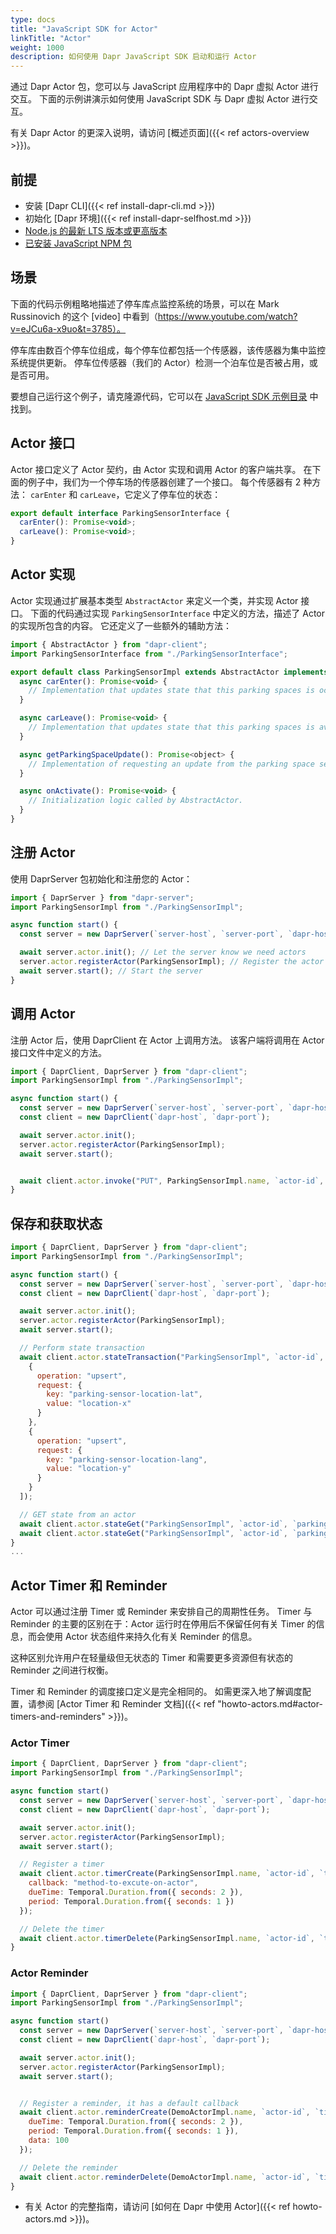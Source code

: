 ```yaml
---
type: docs
title: "JavaScript SDK for Actor"
linkTitle: "Actor"
weight: 1000
description: 如何使用 Dapr JavaScript SDK 启动和运行 Actor
---
```


通过 Dapr Actor 包，您可以与 JavaScript 应用程序中的 Dapr 虚拟 Actor 进行交互。 下面的示例讲演示如何使用 JavaScript SDK 与 Dapr 虚拟 Actor 进行交互。

有关 Dapr Actor 的更深入说明，请访问 [概述页面]({{< ref actors-overview >}})。

## 前提
- 安装 [Dapr CLI]({{< ref install-dapr-cli.md >}})
- 初始化 [Dapr 环境]({{< ref install-dapr-selfhost.md >}})
- [Node.js 的最新 LTS 版本或更高版本](https://nodejs.org/en/)
- [已安装 JavaScript NPM 包](https://www.npmjs.com/package/dapr-client)

## 场景
下面的代码示例粗略地描述了停车库点监控系统的场景，可以在 Mark Russinovich 的这个 [video] 中看到（https://www.youtube.com/watch?v=eJCu6a-x9uo&t=3785）。

停车库由数百个停车位组成，每个停车位都包括一个传感器，该传感器为集中监控系统提供更新。 停车位传感器（我们的 Actor）检测一个泊车位是否被占用，或是否可用。

要想自己运行这个例子，请克隆源代码，它可以在 [JavaScript SDK 示例目录](https://github.com/dapr/js-sdk/tree/master/examples/http/actor-parking-sensor) 中找到。

## Actor 接口
Actor 接口定义了 Actor 契约，由 Actor 实现和调用 Actor 的客户端共享。 在下面的例子中，我们为一个停车场的传感器创建了一个接口。 每个传感器有 2 种方法： `carEnter` 和 `carLeave`，它定义了停车位的状态：

```javascript
export default interface ParkingSensorInterface {
  carEnter(): Promise<void>;
  carLeave(): Promise<void>;
}
```

## Actor 实现
Actor 实现通过扩展基本类型 `AbstractActor` 来定义一个类，并实现 Actor 接口。 下面的代码通过实现 `ParkingSensorInterface` 中定义的方法，描述了 Actor 的实现所包含的内容。 它还定义了一些额外的辅助方法：

```javascript
import { AbstractActor } from "dapr-client";
import ParkingSensorInterface from "./ParkingSensorInterface";

export default class ParkingSensorImpl extends AbstractActor implements ParkingSensorInterface {
  async carEnter(): Promise<void> {
    // Implementation that updates state that this parking spaces is occupied.
  }

  async carLeave(): Promise<void> {
    // Implementation that updates state that this parking spaces is available.
  }

  async getParkingSpaceUpdate(): Promise<object> {
    // Implementation of requesting an update from the parking space sensor.
  }

  async onActivate(): Promise<void> {
    // Initialization logic called by AbstractActor.
  }
}
```

## 注册 Actor
使用 DaprServer 包初始化和注册您的 Actor：

```javascript
import { DaprServer } from "dapr-server";
import ParkingSensorImpl from "./ParkingSensorImpl";

async function start() {
  const server = new DaprServer(`server-host`, `server-port`, `dapr-host`, `dapr-port`);

  await server.actor.init(); // Let the server know we need actors
  server.actor.registerActor(ParkingSensorImpl); // Register the actor
  await server.start(); // Start the server
}
```

## 调用 Actor
注册 Actor 后，使用 DaprClient 在 Actor 上调用方法。 该客户端将调用在 Actor 接口文件中定义的方法。

```javascript
import { DaprClient, DaprServer } from "dapr-client";
import ParkingSensorImpl from "./ParkingSensorImpl";

async function start() {
  const server = new DaprServer(`server-host`, `server-port`, `dapr-host`, `dapr-port`);
  const client = new DaprClient(`dapr-host`, `dapr-port`);

  await server.actor.init(); 
  server.actor.registerActor(ParkingSensorImpl); 
  await server.start();


  await client.actor.invoke("PUT", ParkingSensorImpl.name, `actor-id`, "carEnter"); // Invoke the ParkingSensor Actor by calling the carEnter function
}
```

## 保存和获取状态

```javascript
import { DaprClient, DaprServer } from "dapr-client";
import ParkingSensorImpl from "./ParkingSensorImpl";

async function start() {
  const server = new DaprServer(`server-host`, `server-port`, `dapr-host`, `dapr-port`);
  const client = new DaprClient(`dapr-host`, `dapr-port`);

  await server.actor.init(); 
  server.actor.registerActor(ParkingSensorImpl); 
  await server.start();

  // Perform state transaction
  await client.actor.stateTransaction("ParkingSensorImpl", `actor-id`, [
    {
      operation: "upsert",
      request: {
        key: "parking-sensor-location-lat",
        value: "location-x"
      }
    },
    {
      operation: "upsert",
      request: {
        key: "parking-sensor-location-lang",
        value: "location-y"
      }
    }
  ]);

  // GET state from an actor
  await client.actor.stateGet("ParkingSensorImpl", `actor-id`, `parking-sensor-location-lat`)
  await client.actor.stateGet("ParkingSensorImpl", `actor-id`, `parking-sensor-location-lang`)
}
...
```

## Actor Timer 和 Reminder
Actor 可以通过注册 Timer 或 Reminder 来安排自己的周期性任务。 Timer 与 Reminder 的主要的区别在于：Actor 运行时在停用后不保留任何有关 Timer 的信息，而会使用 Actor 状态组件来持久化有关 Reminder 的信息。

这种区别允许用户在轻量级但无状态的 Timer 和需要更多资源但有状态的 Reminder 之间进行权衡。

Timer 和 Reminder 的调度接口定义是完全相同的。 如需更深入地了解调度配置，请参阅 [Actor Timer 和 Reminder 文档]({{< ref "howto-actors.md#actor-timers-and-reminders" >}})。

### Actor Timer
```javascript
import { DaprClient, DaprServer } from "dapr-client";
import ParkingSensorImpl from "./ParkingSensorImpl";

async function start() 
  const server = new DaprServer(`server-host`, `server-port`, `dapr-host`, `dapr-port`);
  const client = new DaprClient(`dapr-host`, `dapr-port`);

  await server.actor.init(); 
  server.actor.registerActor(ParkingSensorImpl); 
  await server.start();

  // Register a timer
  await client.actor.timerCreate(ParkingSensorImpl.name, `actor-id`, `timer-id`, {
    callback: "method-to-excute-on-actor",
    dueTime: Temporal.Duration.from({ seconds: 2 }),
    period: Temporal.Duration.from({ seconds: 1 })
  });

  // Delete the timer
  await client.actor.timerDelete(ParkingSensorImpl.name, `actor-id`, `timer-id`);
}
```

### Actor Reminder
```javascript
import { DaprClient, DaprServer } from "dapr-client";
import ParkingSensorImpl from "./ParkingSensorImpl";

async function start() 
  const server = new DaprServer(`server-host`, `server-port`, `dapr-host`, `dapr-port`);
  const client = new DaprClient(`dapr-host`, `dapr-port`);

  await server.actor.init(); 
  server.actor.registerActor(ParkingSensorImpl); 
  await server.start();


  // Register a reminder, it has a default callback
  await client.actor.reminderCreate(DemoActorImpl.name, `actor-id`, `timer-id`, {
    dueTime: Temporal.Duration.from({ seconds: 2 }),
    period: Temporal.Duration.from({ seconds: 1 }),
    data: 100
  });

  // Delete the reminder
  await client.actor.reminderDelete(DemoActorImpl.name, `actor-id`, `timer-id`);
}
```

- 有关 Actor 的完整指南，请访问 [如何在 Dapr 中使用 Actor]({{< ref howto-actors.md >}})。
